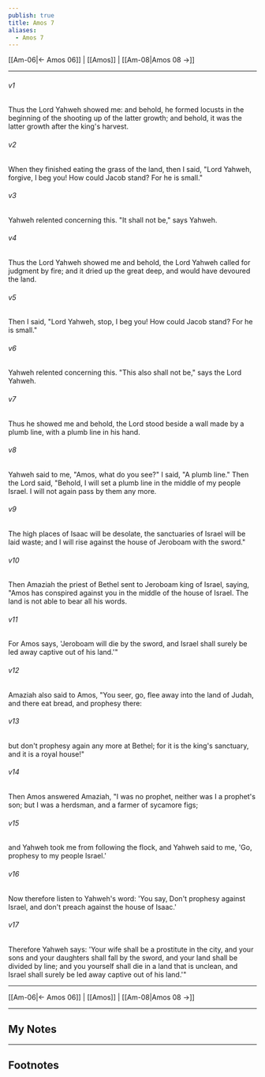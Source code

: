 ```yaml
---
publish: true
title: Amos 7
aliases:
  - Amos 7
---
```


[[Am-06|← Amos 06]] | [[Amos]] | [[Am-08|Amos 08 →]]
***



###### v1 
Thus the Lord Yahweh showed me: and behold, he formed locusts in the beginning of the shooting up of the latter growth; and behold, it was the latter growth after the king's harvest. 

###### v2 
When they finished eating the grass of the land, then I said, "Lord Yahweh, forgive, I beg you! How could Jacob stand? For he is small." 

###### v3 
Yahweh relented concerning this. "It shall not be," says Yahweh. 

###### v4 
Thus the Lord Yahweh showed me and behold, the Lord Yahweh called for judgment by fire; and it dried up the great deep, and would have devoured the land. 

###### v5 
Then I said, "Lord Yahweh, stop, I beg you! How could Jacob stand? For he is small." 

###### v6 
Yahweh relented concerning this. "This also shall not be," says the Lord Yahweh. 

###### v7 
Thus he showed me and behold, the Lord stood beside a wall made by a plumb line, with a plumb line in his hand. 

###### v8 
Yahweh said to me, "Amos, what do you see?" I said, "A plumb line." Then the Lord said, "Behold, I will set a plumb line in the middle of my people Israel. I will not again pass by them any more. 

###### v9 
The high places of Isaac will be desolate, the sanctuaries of Israel will be laid waste; and I will rise against the house of Jeroboam with the sword." 

###### v10 
Then Amaziah the priest of Bethel sent to Jeroboam king of Israel, saying, "Amos has conspired against you in the middle of the house of Israel. The land is not able to bear all his words. 

###### v11 
For Amos says, 'Jeroboam will die by the sword, and Israel shall surely be led away captive out of his land.'" 

###### v12 
Amaziah also said to Amos, "You seer, go, flee away into the land of Judah, and there eat bread, and prophesy there: 

###### v13 
but don't prophesy again any more at Bethel; for it is the king's sanctuary, and it is a royal house!" 

###### v14 
Then Amos answered Amaziah, "I was no prophet, neither was I a prophet's son; but I was a herdsman, and a farmer of sycamore figs; 

###### v15 
and Yahweh took me from following the flock, and Yahweh said to me, 'Go, prophesy to my people Israel.' 

###### v16 
Now therefore listen to Yahweh's word: 'You say, Don't prophesy against Israel, and don't preach against the house of Isaac.' 

###### v17 
Therefore Yahweh says: 'Your wife shall be a prostitute in the city, and your sons and your daughters shall fall by the sword, and your land shall be divided by line; and you yourself shall die in a land that is unclean, and Israel shall surely be led away captive out of his land.'"

***
[[Am-06|← Amos 06]] | [[Amos]] | [[Am-08|Amos 08 →]]

---
## My Notes

---
## Footnotes